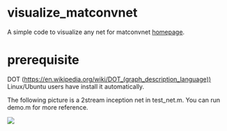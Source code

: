 # visualize_matconvnet
A simple code to visualize any net for matconvnet [homepage](http://www.vlfeat.org/matconvnet). 

# prerequisite
DOT (https://en.wikipedia.org/wiki/DOT_(graph_description_language))
Linux/Ubuntu users have install it automatically. 

The following picture is a 2stream inception net in test_net.m. You can run demo.m for more reference.

![](https://github.com/layumi/visualize_matconvnet/blob/master/test_net.png)
